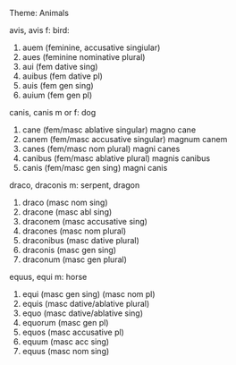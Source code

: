 Theme: Animals

avis, avis f: bird: 

  1. auem (feminine, accusative singiular)
  2. aues (feminine nominative plural)
  3. aui (fem dative sing)
  4. auibus (fem dative pl)
  5. auis (fem gen sing)
  6. auium (fem gen pl) 

canis, canis m or f: dog

  1. cane (fem/masc ablative singular) magno cane 
  2. canem (fem/masc accusative singular) magnum canem
  3. canes (fem/masc nom plural) magni canes 
  4. canibus (fem/masc ablative plural) magnis canibus
  5. canis (fem/masc gen sing) magni canis 
  
draco, draconis m: serpent, dragon

  1. draco (masc nom sing)
  2. dracone (masc abl sing)
  3. draconem (masc accusative sing)
  4. dracones (masc nom plural)
  5. draconibus (masc dative plural)
  6. draconis (masc gen sing)
  7. draconum (masc gen plural)

equus, equi m: horse

  1. equi (masc gen sing) (masc nom pl)
  2. equis (masc dative/ablative plural)
  3. equo (masc dative/ablative sing)
  4. equorum (masc gen pl)
  5. equos (masc accusative pl)
  6. equum (masc acc sing)
  7. equus (masc nom sing) 

